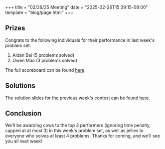 +++
title = "02/26/25 Meeting"
date = "2025-02-26T15:39:15-08:00"
template = "blog/page.html"
+++

## Prizes

Congrats to the following individuals for their performance in last week's problem set:
1. Aidan Bai (5 problems solved)
2. Owen Mao (3 problems solved)

The full scoreboard can be found [here](https://codeforces.com/group/t22P8AwpuF/contest/589575/standings/groupmates/true).

## Solutions

The solution slides for the previous week's contest can be found [here](https://docs.google.com/presentation/d/1A1-X-2tmYutqA5VNENZgyUfo9_c0Wo7Brtt4wHudTN8/edit?usp=sharing).

## Conclusion

We'll be awarding cows to the top 3 performers (ignoring time penalty, capped at at most 3) in this week's problem set, as well as jellies to everyone who solves at least 4 problems.
Thanks for coming, and we'll see you all next week!
